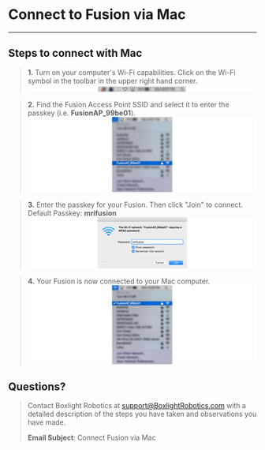 # **Connect to Fusion via Mac**
-----
## **Steps to connect with Mac**
>**1.** Turn on your computer's Wi-Fi capabilities. Click on the Wi-Fi symbol in the toolbar in the upper right hand corner.  
>![](img/Web/Mac/tooltray.png)

>**2.** Find the Fusion Access Point SSID and select it to enter the passkey (i.e. **FusionAP_99be01**).  
![](img/Web/Mac/access_points.png)

>**3.** Enter the passkey for your Fusion. Then click "Join" to connect.  
>Default Passkey: **mrifusion**  
![](img/Web/Mac/passkey.png)

>**4.** Your Fusion is now connected to your Mac computer.  
![](img/Web/Mac/connected.png)

## **Questions?**
>Contact Boxlight Robotics at [support@BoxlightRobotics.com](mailto:support@BoxlightRobotics.com) with a detailed description of the steps you have taken and observations you have made.
>
>**Email Subject**: Connect Fusion via Mac